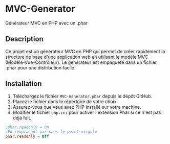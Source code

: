 # MVC-Generator
Générateur MVC en PHP avec un .phar

## Description
Ce projet est un générateur MVC en PHP qui permet de créer rapidement la structure de base d'une application web en utilisant le modèle MVC (Modèle-Vue-Contrôleur). Le générateur est empaqueté dans un fichier .phar pour une distribution facile.

## Installation
1. Téléchargez le fichier `MVC-Generator.phar` depuis le dépôt GitHub.
2. Placez le fichier dans le répertoire de votre choix.
3. Assurez-vous que vous avez PHP installé sur votre machine.
4. Modifier le fichier `php.ini` pour activer l'extension Phar si ce n'est pas déjà fait.
```ini
;phar.readonly = On
;En remplaçant par sans le point-virgule
phar.readonly = Off
```